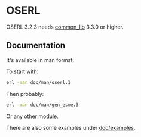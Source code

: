 # OSERL

OSERL 3.2.3 needs [common_lib](https://github.com/funbox/common_lib) 3.3.0 or higher.

## Documentation

It's available in man format:

To start with:

```bash
erl -man doc/man/oserl.1
```

Then probably:

```bash
erl -man doc/man/gen_esme.3
```

Or any other module.

There are also some examples under [doc/examples](doc/examples).
